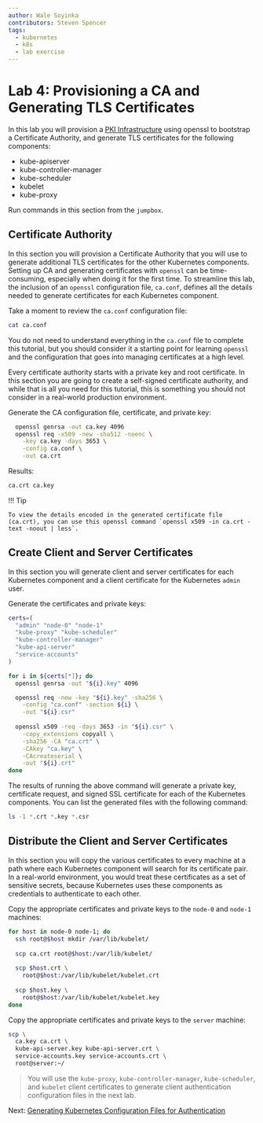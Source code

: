 ```yaml
---
author: Wale Soyinka 
contributors: Steven Spencer
tags:
  - kubernetes
  - k8s
  - lab exercise
---
```


# Lab 4: Provisioning a CA and Generating TLS Certificates

In this lab you will provision a [PKI Infrastructure](https://en.wikipedia.org/wiki/Public_key_infrastructure) using openssl to bootstrap a Certificate Authority, and generate TLS certificates for the following components:

* kube-apiserver
* kube-controller-manager
* kube-scheduler
* kubelet
* kube-proxy

Run commands in this section from the `jumpbox`.

## Certificate Authority

In this section you will provision a Certificate Authority that you will use to generate additional TLS certificates for the other Kubernetes components. Setting up CA and generating certificates with `openssl` can be time-consuming, especially when doing it for the first time. To streamline this lab,  the inclusion of an `openssl` configuration file, `ca.conf`, defines all the details needed to generate certificates for each Kubernetes component.

Take a moment to review the `ca.conf` configuration file:

```bash
cat ca.conf
```

You do not need to understand everything in the `ca.conf` file to complete this tutorial, but you should consider it a starting point for learning `openssl` and the configuration that goes into managing certificates at a high level.

Every certificate authority starts with a private key and root certificate. In this section you are going to create a self-signed certificate authority, and while that is all you need for this tutorial, this is something you should not consider in a real-world production environment.

Generate the CA configuration file, certificate, and private key:

```bash
  openssl genrsa -out ca.key 4096
  openssl req -x509 -new -sha512 -noenc \
    -key ca.key -days 3653 \
    -config ca.conf \
    -out ca.crt
```

Results:

```txt
ca.crt ca.key
```

!!! Tip

    To view the details encoded in the generated certificate file (ca.crt), you can use this openssl command `openssl x509 -in ca.crt -text -noout | less`.  

## Create Client and Server Certificates

In this section you will generate client and server certificates for each Kubernetes component and a client certificate for the Kubernetes `admin` user.

Generate the certificates and private keys:

```bash
certs=(
  "admin" "node-0" "node-1"
  "kube-proxy" "kube-scheduler"
  "kube-controller-manager"
  "kube-api-server"
  "service-accounts"
)
```

```bash
for i in ${certs[*]}; do
  openssl genrsa -out "${i}.key" 4096

  openssl req -new -key "${i}.key" -sha256 \
    -config "ca.conf" -section ${i} \
    -out "${i}.csr"
  
  openssl x509 -req -days 3653 -in "${i}.csr" \
    -copy_extensions copyall \
    -sha256 -CA "ca.crt" \
    -CAkey "ca.key" \
    -CAcreateserial \
    -out "${i}.crt"
done
```

The results of running the above command will generate a private key, certificate request, and signed SSL certificate for each of the Kubernetes components. You can list the generated files with the following command:

```bash
ls -1 *.crt *.key *.csr
```

## Distribute the Client and Server Certificates

In this section you will copy the various certificates to every machine at a path where each Kubernetes component will search for its certificate pair. In a real-world environment, you would treat these certificates as a set of sensitive secrets, because Kubernetes uses these components as credentials to authenticate to each other.

Copy the appropriate certificates and private keys to the `node-0` and `node-1` machines:

```bash
for host in node-0 node-1; do
  ssh root@$host mkdir /var/lib/kubelet/
  
  scp ca.crt root@$host:/var/lib/kubelet/
    
  scp $host.crt \
    root@$host:/var/lib/kubelet/kubelet.crt
    
  scp $host.key \
    root@$host:/var/lib/kubelet/kubelet.key
done
```

Copy the appropriate certificates and private keys to the `server` machine:

```bash
scp \
  ca.key ca.crt \
  kube-api-server.key kube-api-server.crt \
  service-accounts.key service-accounts.crt \
  root@server:~/
```

> You will use the `kube-proxy`, `kube-controller-manager`, `kube-scheduler`, and `kubelet` client certificates to generate client authentication configuration files in the next lab.

Next: [Generating Kubernetes Configuration Files for Authentication](lab5-kubernetes-configuration-files.md)
